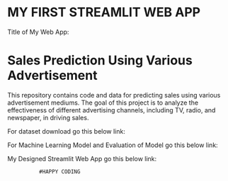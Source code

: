 # MY FIRST STREAMLIT WEB APP 

Title of My Web App:
# Sales Prediction Using Various Advertisement

This repository contains code and data for predicting sales using various advertisement mediums.
The goal of this project is to analyze the effectiveness of different advertising channels, including TV, radio, and newspaper, in driving sales.

For dataset download go this below link:

For Machine Learning Model and Evaluation of Model go this below link:

My Designed Streamlit Web App go this below link:

              #HAPPY CODING
